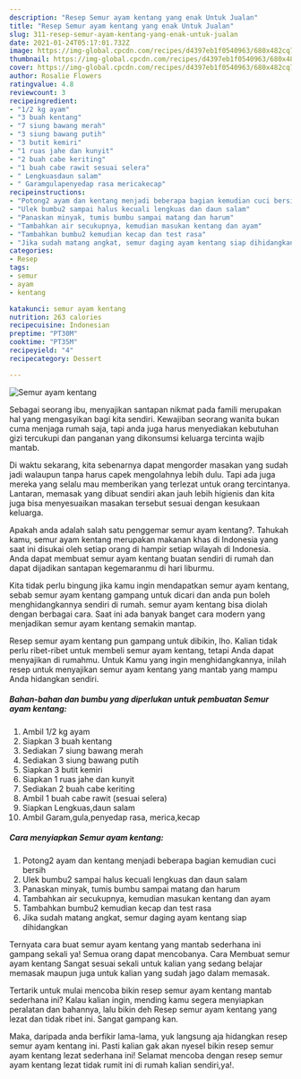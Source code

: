 ```yaml
---
description: "Resep Semur ayam kentang yang enak Untuk Jualan"
title: "Resep Semur ayam kentang yang enak Untuk Jualan"
slug: 311-resep-semur-ayam-kentang-yang-enak-untuk-jualan
date: 2021-01-24T05:17:01.732Z
image: https://img-global.cpcdn.com/recipes/d4397eb1f0540963/680x482cq70/semur-ayam-kentang-foto-resep-utama.jpg
thumbnail: https://img-global.cpcdn.com/recipes/d4397eb1f0540963/680x482cq70/semur-ayam-kentang-foto-resep-utama.jpg
cover: https://img-global.cpcdn.com/recipes/d4397eb1f0540963/680x482cq70/semur-ayam-kentang-foto-resep-utama.jpg
author: Rosalie Flowers
ratingvalue: 4.8
reviewcount: 3
recipeingredient:
- "1/2 kg ayam"
- "3 buah kentang"
- "7 siung bawang merah"
- "3 siung bawang putih"
- "3 butit kemiri"
- "1 ruas jahe dan kunyit"
- "2 buah cabe keriting"
- "1 buah cabe rawit sesuai selera"
- " Lengkuasdaun salam"
- " Garamgulapenyedap rasa mericakecap"
recipeinstructions:
- "Potong2 ayam dan kentang menjadi beberapa bagian kemudian cuci bersih"
- "Ulek bumbu2 sampai halus kecuali lengkuas dan daun salam"
- "Panaskan minyak, tumis bumbu sampai matang dan harum"
- "Tambahkan air secukupnya, kemudian masukan kentang dan ayam"
- "Tambahkan bumbu2 kemudian kecap dan test rasa"
- "Jika sudah matang angkat, semur daging ayam kentang siap dihidangkan"
categories:
- Resep
tags:
- semur
- ayam
- kentang

katakunci: semur ayam kentang 
nutrition: 263 calories
recipecuisine: Indonesian
preptime: "PT30M"
cooktime: "PT35M"
recipeyield: "4"
recipecategory: Dessert

---
```



![Semur ayam kentang](https://img-global.cpcdn.com/recipes/d4397eb1f0540963/680x482cq70/semur-ayam-kentang-foto-resep-utama.jpg)

Sebagai seorang ibu, menyajikan santapan nikmat pada famili merupakan hal yang mengasyikan bagi kita sendiri. Kewajiban seorang  wanita bukan cuma menjaga rumah saja, tapi anda juga harus menyediakan kebutuhan gizi tercukupi dan panganan yang dikonsumsi keluarga tercinta wajib mantab.

Di waktu  sekarang, kita sebenarnya dapat mengorder masakan yang sudah jadi walaupun tanpa harus capek mengolahnya lebih dulu. Tapi ada juga mereka yang selalu mau memberikan yang terlezat untuk orang tercintanya. Lantaran, memasak yang dibuat sendiri akan jauh lebih higienis dan kita juga bisa menyesuaikan masakan tersebut sesuai dengan kesukaan keluarga. 



Apakah anda adalah salah satu penggemar semur ayam kentang?. Tahukah kamu, semur ayam kentang merupakan makanan khas di Indonesia yang saat ini disukai oleh setiap orang di hampir setiap wilayah di Indonesia. Anda dapat membuat semur ayam kentang buatan sendiri di rumah dan dapat dijadikan santapan kegemaranmu di hari liburmu.

Kita tidak perlu bingung jika kamu ingin mendapatkan semur ayam kentang, sebab semur ayam kentang gampang untuk dicari dan anda pun boleh menghidangkannya sendiri di rumah. semur ayam kentang bisa diolah dengan berbagai cara. Saat ini ada banyak banget cara modern yang menjadikan semur ayam kentang semakin mantap.

Resep semur ayam kentang pun gampang untuk dibikin, lho. Kalian tidak perlu ribet-ribet untuk membeli semur ayam kentang, tetapi Anda dapat menyajikan di rumahmu. Untuk Kamu yang ingin menghidangkannya, inilah resep untuk menyajikan semur ayam kentang yang mantab yang mampu Anda hidangkan sendiri.

<!--inarticleads1-->

##### Bahan-bahan dan bumbu yang diperlukan untuk pembuatan Semur ayam kentang:

1. Ambil 1/2 kg ayam
1. Siapkan 3 buah kentang
1. Sediakan 7 siung bawang merah
1. Sediakan 3 siung bawang putih
1. Siapkan 3 butit kemiri
1. Siapkan 1 ruas jahe dan kunyit
1. Sediakan 2 buah cabe keriting
1. Ambil 1 buah cabe rawit (sesuai selera)
1. Siapkan  Lengkuas,daun salam
1. Ambil  Garam,gula,penyedap rasa, merica,kecap




<!--inarticleads2-->

##### Cara menyiapkan Semur ayam kentang:

1. Potong2 ayam dan kentang menjadi beberapa bagian kemudian cuci bersih
1. Ulek bumbu2 sampai halus kecuali lengkuas dan daun salam
1. Panaskan minyak, tumis bumbu sampai matang dan harum
1. Tambahkan air secukupnya, kemudian masukan kentang dan ayam
1. Tambahkan bumbu2 kemudian kecap dan test rasa
1. Jika sudah matang angkat, semur daging ayam kentang siap dihidangkan




Ternyata cara buat semur ayam kentang yang mantab sederhana ini gampang sekali ya! Semua orang dapat mencobanya. Cara Membuat semur ayam kentang Sangat sesuai sekali untuk kalian yang sedang belajar memasak maupun juga untuk kalian yang sudah jago dalam memasak.

Tertarik untuk mulai mencoba bikin resep semur ayam kentang mantab sederhana ini? Kalau kalian ingin, mending kamu segera menyiapkan peralatan dan bahannya, lalu bikin deh Resep semur ayam kentang yang lezat dan tidak ribet ini. Sangat gampang kan. 

Maka, daripada anda berfikir lama-lama, yuk langsung aja hidangkan resep semur ayam kentang ini. Pasti kalian gak akan nyesel bikin resep semur ayam kentang lezat sederhana ini! Selamat mencoba dengan resep semur ayam kentang lezat tidak rumit ini di rumah kalian sendiri,ya!.

